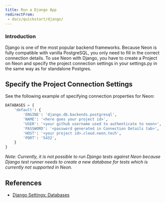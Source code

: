 ```yaml
---
title: Run a Django App
redirectFrom: 
 - docs/quickstart/django/
---
```


### Introduction

Django is one of the most popular backend frameworks. Because Neon is fully compatible with vanilla PostgreSQL, you only need to fill in the correct connection details. To use Neon with Django, you have to create a Project on Neon and specify the project connection settings in your settings.py in the same way as for standalone Postgres.

## Specify the Project Connection Settings

See the following example of specifying connection properties for Neon:

```python
DATABASES = {
    'default': {
        'ENGINE': 'django.db.backends.postgresql',
        'NAME': '<here goes your project id>',
        'USER': '<your github username used to authenticate to neon>',
        'PASSWORD': '<password generated in Connection Details tab>',
        'HOST': '<your project id>.cloud.neon.tech',
        'PORT': '5432',
    }
}
```

_Note: Currently, it is not possible to run Django tests against Neon because Django test runner needs to create a new database for tests which is currently not supported in Neon._

## References

- [Django Settings: Databases](https://docs.djangoproject.com/en/4.0/ref/settings/#databases)
